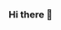 ### Hi there 👋

<!--
**upasani/upasani** is a ✨ _special_ ✨ repository because its `README.md` (this file) appears on your GitHub profile.

Here are some ideas to get you started:
 🔭 I’m currently working on MERN Stack
 🌱 I’m currently learning Full Stack Web Development At Masai School.

- 🔭 I’m currently working on MERN Stack
- 🌱 I’m currently learning Full Stack Web Development At Masai School.
- 👯 I’m looking to collaborate on ...
- 🤔 I’m looking for help with ...
- 💬 Ask me about ...
- 📫 How to reach me:
- 😄 Pronouns: ...
- ⚡ Fun fact: ...
-->

